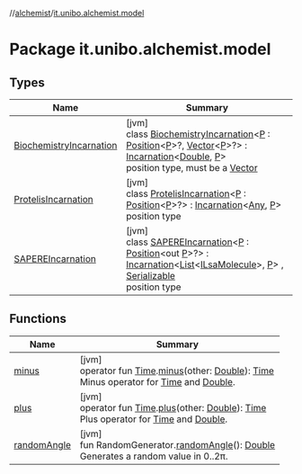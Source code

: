 //[alchemist](../../index.md)/[it.unibo.alchemist.model](index.md)

# Package it.unibo.alchemist.model

## Types

| Name | Summary |
|---|---|
| [BiochemistryIncarnation](-biochemistry-incarnation/index.md) | [jvm]<br>class [BiochemistryIncarnation](-biochemistry-incarnation/index.md)<[P](-biochemistry-incarnation/index.md) : [Position](../it.unibo.alchemist.model.interfaces/-position/index.md)<[P](../it.unibo.alchemist.model.implementations.reactions/-biochemical-reaction-builder/index.md)>?, [Vector](../it.unibo.alchemist.model.interfaces.geometry/-vector/index.md)<[P](../it.unibo.alchemist.model.implementations.reactions/-biochemical-reaction-builder/index.md)>?> : [Incarnation](../it.unibo.alchemist.model.interfaces/-incarnation/index.md)<[Double](https://docs.oracle.com/javase/8/docs/api/java/lang/Double.html), [P](../it.unibo.alchemist.model.implementations.reactions/-biochemical-reaction-builder/index.md)> <br>position type, must be a [Vector](../it.unibo.alchemist.model.interfaces.geometry/-vector/index.md) |
| [ProtelisIncarnation](-protelis-incarnation/index.md) | [jvm]<br>class [ProtelisIncarnation](-protelis-incarnation/index.md)<[P](-protelis-incarnation/index.md) : [Position](../it.unibo.alchemist.model.interfaces/-position/index.md)<[P](-protelis-incarnation/index.md)>?> : [Incarnation](../it.unibo.alchemist.model.interfaces/-incarnation/index.md)<[Any](https://kotlinlang.org/api/latest/jvm/stdlib/kotlin/-any/index.html), [P](-protelis-incarnation/index.md)> <br>position type |
| [SAPEREIncarnation](-s-a-p-e-r-e-incarnation/index.md) | [jvm]<br>class [SAPEREIncarnation](-s-a-p-e-r-e-incarnation/index.md)<[P](-s-a-p-e-r-e-incarnation/index.md) : [Position](../it.unibo.alchemist.model.interfaces/-position/index.md)<out [P](../it.unibo.alchemist.model.implementations.actions/-lsa-ascending-gradient-dist/index.md)>?> : [Incarnation](../it.unibo.alchemist.model.interfaces/-incarnation/index.md)<[List](https://docs.oracle.com/javase/8/docs/api/java/util/List.html)<[ILsaMolecule](../it.unibo.alchemist.model.interfaces/-i-lsa-molecule/index.md)>, [P](../it.unibo.alchemist.model.implementations.actions/-lsa-ascending-gradient-dist/index.md)> , [Serializable](https://docs.oracle.com/javase/8/docs/api/java/io/Serializable.html)<br>position type |

## Functions

| Name | Summary |
|---|---|
| [minus](minus.md) | [jvm]<br>operator fun [Time](../it.unibo.alchemist.model.interfaces/-time/index.md).[minus](minus.md)(other: [Double](https://kotlinlang.org/api/latest/jvm/stdlib/kotlin/-double/index.html)): [Time](../it.unibo.alchemist.model.interfaces/-time/index.md)<br>Minus operator for [Time](../it.unibo.alchemist.model.interfaces/-time/index.md) and [Double](https://kotlinlang.org/api/latest/jvm/stdlib/kotlin/-double/index.html). |
| [plus](plus.md) | [jvm]<br>operator fun [Time](../it.unibo.alchemist.model.interfaces/-time/index.md).[plus](plus.md)(other: [Double](https://kotlinlang.org/api/latest/jvm/stdlib/kotlin/-double/index.html)): [Time](../it.unibo.alchemist.model.interfaces/-time/index.md)<br>Plus operator for [Time](../it.unibo.alchemist.model.interfaces/-time/index.md) and [Double](https://kotlinlang.org/api/latest/jvm/stdlib/kotlin/-double/index.html). |
| [randomAngle](random-angle.md) | [jvm]<br>fun RandomGenerator.[randomAngle](random-angle.md)(): [Double](https://kotlinlang.org/api/latest/jvm/stdlib/kotlin/-double/index.html)<br>Generates a random value in 0..2π. |
